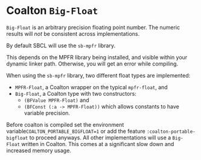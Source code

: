 # Coalton `Big-Float`

`Big-Float` is an arbitrary precision floating point number. The numeric results
will  *not* be consistent across implementations.

By default SBCL will use the `sb-mpfr` library.

This depends on the MPFR library being installed, and visible within your
dynamic linker path. Otherwise, you will get an error while compiling.

When using the `sb-mpfr` library, two different float types are implemented:
- `MPFR-Float`, a Coalton wrapper on the typical `mpfr-float`, and 
- `Big-Float`, a Coalton type with two constructors:
  - `(BFValue MPFR-Float)` and
  - `(BFConst (:a -> MPFR-Float))` which allows constants to have variable precision.

Before coalton is compiled set the environment
variable`COALTON_PORTABLE_BIGFLOAT=1` or add the feature
`:coalton-portable-bigfloat` to proceed anyways.
All other implementations will use a `Big-Float` written in Coalton. This comes
at a significant slow down and increased memory usage.
